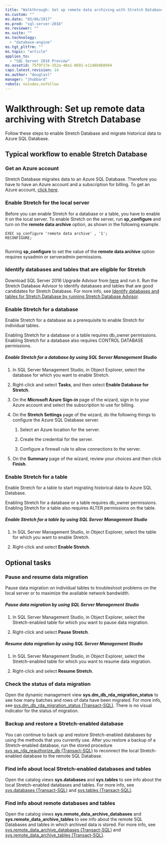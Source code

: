 ```yaml
---
title: "Walkthrough: Set up remote data archiving with Stretch Database | Microsoft Docs"
ms.custom: ""
ms.date: "03/06/2017"
ms.prod: "sql-server-2016"
ms.reviewer: ""
ms.suite: ""
ms.technology: 
  - "database-engine"
ms.tgt_pltfrm: ""
ms.topic: "article"
applies_to: 
  - "SQL Server 2016 Preview"
ms.assetid: 75f9f17e-352a-48a1-8691-e1148b9b0944
caps.latest.revision: 14
ms.author: "douglasl"
manager: "jhubbard"
robots: noindex,nofollow
---
```

# Walkthrough: Set up remote data archiving with Stretch Database
  Follow these steps to enable Stretch Database and migrate historical data to Azure SQL Database.  
  
## Typical workflow to enable Stretch Database  
  
### Get an Azure account  
 Stretch Database migrates data to an Azure SQL Database. Therefore you have to have an Azure account and a subscription for billing. To get an Azure account, [click here](http://azure.microsoft.com/en-us/pricing/free-trial/).  
  
### Enable Stretch for the local server  
 Before you can enable Stretch for a database or a table, you have to enable it on the local server. To enable Stretch on the server, run **sp_configure** and turn on the **remote data archive** option, as shown in the following example.  
  
```  
EXEC sp_configure 'remote data archive' , '1';  
RECONFIGURE;  
  
```  
  
 Running **sp_configure** to set the value of the **remote data archive** option requires sysadmin or serveradmin permissions.  
  
### Identify databases and tables that are eligible for Stretch  
 Download SQL Server 2016 Upgrade Advisor from [here](http://go.microsoft.com/fwlink/?LinkID=613421) and run it. Run the Stretch Database Advisor to identify databases and tables that are good candidates for Stretch Database. For more info, see [Identify databases and tables for Stretch Database by running Stretch Database Advisor](../sql-server/install/81bd93d8-eef8-4572-88d7-5c37ab5ac2bf.md).  
  
### Enable Stretch for a database  
 Enable Stretch for a database as a prerequisite to enable Stretch for individual tables.  
  
 Enabling Stretch for a database or a table requires db_owner permissions. Enabling Stretch for a database also requires CONTROL DATABASE permissions.  
  
##### Enable Stretch for a database by using SQL Server Management Studio  
  
1.  In SQL Server Management Studio, in Object Explorer, select the database for which you want to enable Stretch.  
  
2.  Right-click and select **Tasks**, and then select **Enable Database for Stretch**.  
  
3.  On the **Microsoft Azure Sign-in** page of the wizard, sign in to your Azure account and select the subscription to use for billing.  
  
4.  On the **Stretch Settings** page of the wizard, do the following things to configure the Azure SQL Database server.  
  
    1.  Select an Azure location for the server.  
  
    2.  Create the credential for the server.  
  
    3.  Configure a firewall rule to allow connections to the server.  
  
5.  On the **Summary** page of the wizard, review your choices and then click **Finish**.  
  
### Enable Stretch for a table  
 Enable Stretch for a table to start migrating historical data to Azure SQL Database.  
  
 Enabling Stretch for a database or a table requires db_owner permissions. Enabling Stretch for a table also requires ALTER permissions on the table.  
  
##### Enable Stretch for a table by using SQL Server Management Studio  
  
1.  In SQL Server Management Studio, in Object Explorer, select the table for which you want to enable Stretch.  
  
2.  Right-click and select **Enable Stretch**.  
  
## Optional tasks  
  
### Pause and resume data migration  
 Pause data migration on individual tables to troubleshoot problems on the local server or to maximize the available network bandwidth.  
  
##### Pause data migration by using SQL Server Management Studio  
  
1.  In SQL Server Management Studio, in Object Explorer, select the Stretch-enabled table for which you want to pause data migration.  
  
2.  Right-click and select **Pause Stretch**.  
  
##### Resume data migration by using SQL Server Management Studio  
  
1.  In SQL Server Management Studio, in Object Explorer, select the Stretch-enabled table for which you want to resume data migration.  
  
2.  Right-click and select **Resume Stretch**.  
  
### Check the status of data migration  
 Open the dynamic management view **sys.dm_db_rda_migration_status** to see how many batches and rows of data have been migrated. For more info, see [sys.dm_db_rda_migration_status &#40;Transact-SQL&#41;](../relational-databases/reference/system-dynamic-management-views/stretch-database-sys.dm-db-rda-migration-status.md). There is no visual indicator for the status of migration.  
  
### Backup and restore a Stretch-enabled database  
 You can continue to back up and restore Stretch-enabled databases by using the methods that you currently use. After you restore a backup of a Stretch-enabled database, run the stored procedure [sys.sp_rda_reauthorize_db &#40;Transact-SQL&#41;](../relational-databases/reference/system-stored-procedures/sys.sp-rda-reauthorize-db-transact-sql.md) to reconnect the local Stretch-enabled database to the remote SQL Database.  
  
### Find info about local Stretch-enabled databases and tables  
 Open the catalog views **sys.databases** and **sys.tables** to see info about the local Stretch-enabled databases and tables. For more info, see [sys.databases &#40;Transact-SQL&#41;](../relational-databases/reference/system-catalog-views/sys.databases-transact-sql.md) and [sys.tables &#40;Transact-SQL&#41;](../relational-databases/reference/system-catalog-views/sys.tables-transact-sql.md).  
  
### Find info about remote databases and tables  
 Open the catalog views **sys.remote_data_archive_databases** and **sys.remote_data_archive_tables** to see info about the remote SQL Databases and tables in which archived data is stored. For more info, see [sys.remote_data_archive_databases &#40;Transact-SQL&#41;](../relational-databases/reference/system-catalog-views/stretch-database-catalog-views-sys.remote-data-archive-databases.md) and [sys.remote_data_archive_tables &#40;Transact-SQL&#41;](../relational-databases/reference/system-catalog-views/stretch-database-catalog-views-sys.remote-data-archive-tables.md).  
  
  